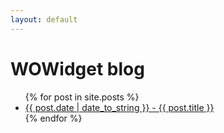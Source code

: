 ```yaml
---
layout: default
---
```


<h1>WOWidget blog</h1>

<ul>
  {% for post in site.posts %}
    <li>
        <a href="{{ post.url }}">{{ post.date | date_to_string }} - {{ post.title }}</a>
    </li>
  {% endfor %}
</ul>
